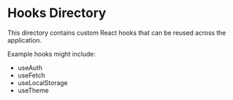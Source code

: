 # Hooks Directory

This directory contains custom React hooks that can be reused across the application.

Example hooks might include:
- useAuth
- useFetch
- useLocalStorage
- useTheme